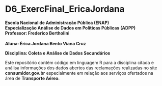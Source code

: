# D6_ExercFinal_EricaJordana

<b>Escola Nacional de Administração Pública (ENAP) </br>
Especialização Análise de Dados em Políticas Públicas (ADPP) </br>
Professor: Frederico Bertholini<br><br>
Aluna: Érica Jordana Bento Viana Cruz <br>

Disciplina: Coleta e Análise de Dados Secundários </b>

Este repositório contém código em linguagem R para a disciplina citada e análisa informações dos dados abertos das reclamações realizadas no site <b>consumidor.gov.br</b> especialmente em relação aos serviços ofertados na área de <b>Transporte Aéreo</b>.
